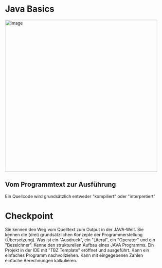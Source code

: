 # Java Basics

<img width="500" alt="image" src="https://github.com/sladji10/SladjanMiljkovic_Dossier_M319/Bilder/image.png">

## Vom Programmtext zur Ausführung

Ein Quellcode wird grundsätzlich entweder "kompiliert" oder "interpretiert"



# Checkpoint

Sie kennen den Weg vom Quelltext zum Output in der JAVA-Welt.
Sie kennen die (drei) grundsätzlichen Konzepte der Programmerstellung (Übersetzung).
Was ist ein "Ausdruck", ein "Literal", ein "Operator" und ein "Bezeichner".
Kenne den strukturellen Aufbau eines JAVA Programms.
Ein Projekt in der IDE mit "TBZ Template" eröffnet und ausgeführt.
Kann ein einfaches Programm nachvollziehen.
Kann mit eingegebenen Zahlen einfache Berechnungen kalkulieren.